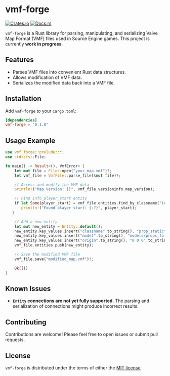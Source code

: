 # vmf-forge

[![Crates.io](https://img.shields.io/crates/v/vmf-forge.svg)](https://crates.io/crates/vmf-forge)
[![Docs.rs](https://docs.rs/vmf-forge/badge.svg)](https://docs.rs/vmf-forge)

`vmf-forge` is a Rust library for parsing, manipulating, and serializing Valve Map Format (VMF) files used in Source Engine games. This project is currently **work in progress**.

## Features

*   Parses VMF files into convenient Rust data structures.
*   Allows modification of VMF data.
*   Serializes the modified data back into a VMF file.

## Installation

Add `vmf-forge` to your `Cargo.toml`:

```toml
[dependencies]
vmf-forge = "0.1.0"
```

## Usage Example

```rust
use vmf_forge::prelude::*;
use std::fs::File;

fn main() -> Result<(), VmfError> {
    let mut file = File::open("your_map.vmf")?;
    let vmf_file = VmfFile::parse_file(&mut file)?;

    // Access and modify the VMF data
    println!("Map Version: {}", vmf_file.versioninfo.map_version);

    // Find info_player_start entity
    if let Some(player_start) = vmf_file.entities.find_by_classname("info_player_start").next() {
       println!("Found player start: {:?}", player_start);
   }

    // Add a new entity
    let mut new_entity = Entity::default();
    new_entity.key_values.insert("classname".to_string(), "prop_static".to_string());
    new_entity.key_values.insert("model".to_string(), "models/props_foliage/urban_tree001a.mdl".to_string());
    new_entity.key_values.insert("origin".to_string(), "0 0 0".to_string());
    vmf_file.entities.push(new_entity);

    // Save the modified VMF file
    vmf_file.save("modified_map.vmf")?;

    Ok(())
}
```

## Known Issues

*   **`Entity` connections are not yet fully supported.** The parsing and serialization of connections might produce incorrect results.

## Contributing

Contributions are welcome! Please feel free to open issues or submit pull requests.

## License

`vmf-forge` is distributed under the terms of either the [MIT license](LICENSE).